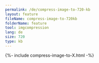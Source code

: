 ```yaml
---
permalink: /de/compress-image-to-720-kb
layout: feature
fileName: compress-image-to-720kb
folderName: feature
tool: imgcompression
lang: de
size: 720
type: kb
---
```


{%- include compress-image-to-X.html -%}
